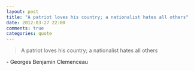 ```yaml
---
layout: post
title: "A patriot loves his country; a nationalist hates all others"
date: 2012-03-27 22:00
comments: true
categories: quote 
---
```


> A patriot loves his country; a nationalist hates all others


\- Georges Benjamin Clemenceau

